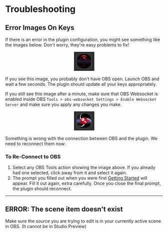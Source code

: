 # Troubleshooting

## Error Images On Keys
If there is an error in the plugin configuration, you might see something like the images below.  Don't worry, they're easy problems to fix!
    <div style="text-align:center;">
        <figure markdown>
            ![OBS is Off](img/obs-off.png)
        </figure>
    </div>
If you see this image, you probably don't have OBS open.  Launch OBS and wait a few seconds. The plugin should update all your keys appropriately.  

If you still see this image after a minute, make sure that OBS Websocket is enabled inside OBS `Tools > obs-websocket Settings > Enable Websocket Server` and make sure you apply any changes you make.
    <div style="text-align:center;">
        <figure markdown>
            ![Disconnected](img/disconnected.png)
        </figure>
    </div>
Something is wrong with the connection between OBS and the plugin.  We need to reconnect them now:

### To Re-Connect to OBS
1. Select any OBS Tools action showing the image above. If you already had one selected, click away from it and select it again.
2. The prompt you filled out when you were first [Getting Started](getting-started.md) will appear.  Fill it out again, extra carefully. Once you close the final prompt, the plugin should reconnect.

---

## ERROR: The scene item doesn't exist
Make sure the source you are trying to edit is in your currently active scene in OBS. (It cannot be in Studio Preview)


